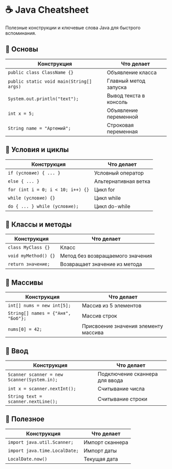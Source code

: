 # ☕ Java Cheatsheet

Полезные конструкции и ключевые слова Java для быстрого вспоминания.

## 🔹 Основы

| Конструкция                         | Что делает                                      |
|-------------------------------------|-------------------------------------------------|
| `public class ClassName {}`         | Объявление класса                              |
| `public static void main(String[] args)` | Главный метод запуска                      |
| `System.out.println("text");`       | Вывод текста в консоль                         |
| `int x = 5;`                         | Объявление переменной                          |
| `String name = "Артемий";`          | Строковая переменная                           |

## 🔹 Условия и циклы

| Конструкция                         | Что делает                                      |
|-------------------------------------|-------------------------------------------------|
| `if (условие) { ... }`              | Условный оператор                              |
| `else { ... }`                      | Альтернативная ветка                           |
| `for (int i = 0; i < 10; i++) {}`   | Цикл for                                       |
| `while (условие) {}`                | Цикл while                                     |
| `do { ... } while (условие);`       | Цикл do-while                                  |

## 🔹 Классы и методы

| Конструкция                         | Что делает                                      |
|-------------------------------------|-------------------------------------------------|
| `class MyClass {}`                  | Класс                                          |
| `void myMethod() {}`                | Метод без возвращаемого значения               |
| `return значение;`                  | Возвращает значение из метода                  |

## 🔹 Массивы

| Конструкция                         | Что делает                                      |
|-------------------------------------|-------------------------------------------------|
| `int[] nums = new int[5];`          | Массив из 5 элементов                          |
| `String[] names = {"Аня", "Боб"};`  | Массив строк                                   |
| `nums[0] = 42;`                     | Присвоение значения элементу массива           |

## 🔹 Ввод

| Конструкция                         | Что делает                                      |
|-------------------------------------|-------------------------------------------------|
| `Scanner scanner = new Scanner(System.in);` | Подключение сканнера для ввода        |
| `int x = scanner.nextInt();`        | Считывание числа                              |
| `String text = scanner.nextLine();` | Считывание строки                             |

## 🔹 Полезное

| Конструкция                         | Что делает                                      |
|-------------------------------------|-------------------------------------------------|
| `import java.util.Scanner;`         | Импорт сканнера                                |
| `import java.time.LocalDate;`       | Импорт даты                                    |
| `LocalDate.now()`                   | Текущая дата                                   |
